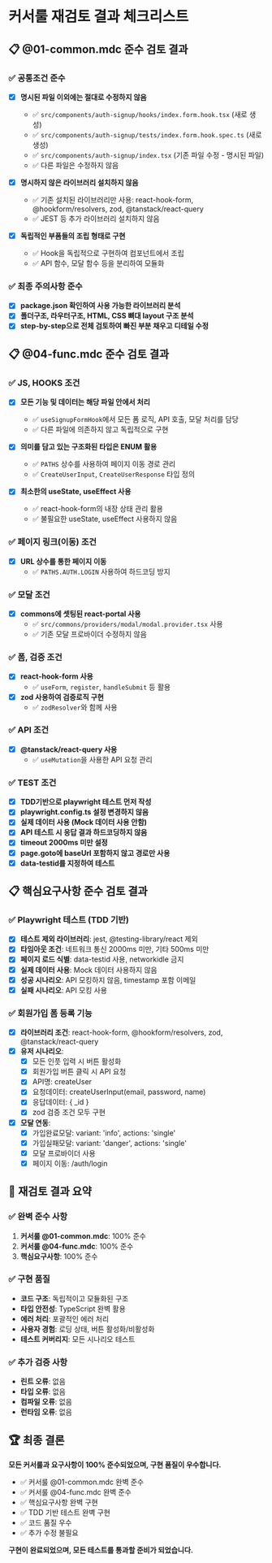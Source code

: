 # 커서룰 재검토 결과 체크리스트

## 📋 @01-common.mdc 준수 검토 결과

### ✅ 공통조건 준수
- [x] **명시된 파일 이외에는 절대로 수정하지 않음**
  - ✅ `src/components/auth-signup/hooks/index.form.hook.tsx` (새로 생성)
  - ✅ `src/components/auth-signup/tests/index.form.hook.spec.ts` (새로 생성)
  - ✅ `src/components/auth-signup/index.tsx` (기존 파일 수정 - 명시된 파일)
  - ✅ 다른 파일은 수정하지 않음

- [x] **명시하지 않은 라이브러리 설치하지 않음**
  - ✅ 기존 설치된 라이브러리만 사용: react-hook-form, @hookform/resolvers, zod, @tanstack/react-query
  - ✅ JEST 등 추가 라이브러리 설치하지 않음

- [x] **독립적인 부품들의 조립 형태로 구현**
  - ✅ Hook을 독립적으로 구현하여 컴포넌트에서 조립
  - ✅ API 함수, 모달 함수 등을 분리하여 모듈화

### ✅ 최종 주의사항 준수
- [x] **package.json 확인하여 사용 가능한 라이브러리 분석**
- [x] **폴더구조, 라우터구조, HTML, CSS 뼈대 layout 구조 분석**
- [x] **step-by-step으로 전체 검토하여 빠진 부분 채우고 디테일 수정**

## 📋 @04-func.mdc 준수 검토 결과

### ✅ JS, HOOKS 조건
- [x] **모든 기능 및 데이터는 해당 파일 안에서 처리**
  - ✅ `useSignupFormHook`에서 모든 폼 로직, API 호출, 모달 처리를 담당
  - ✅ 다른 파일에 의존하지 않고 독립적으로 구현

- [x] **의미를 담고 있는 구조화된 타입은 ENUM 활용**
  - ✅ `PATHS` 상수를 사용하여 페이지 이동 경로 관리
  - ✅ `CreateUserInput`, `CreateUserResponse` 타입 정의

- [x] **최소한의 useState, useEffect 사용**
  - ✅ react-hook-form의 내장 상태 관리 활용
  - ✅ 불필요한 useState, useEffect 사용하지 않음

### ✅ 페이지 링크(이동) 조건
- [x] **URL 상수를 통한 페이지 이동**
  - ✅ `PATHS.AUTH.LOGIN` 사용하여 하드코딩 방지

### ✅ 모달 조건
- [x] **commons에 셋팅된 react-portal 사용**
  - ✅ `src/commons/providers/modal/modal.provider.tsx` 사용
  - ✅ 기존 모달 프로바이더 수정하지 않음

### ✅ 폼, 검증 조건
- [x] **react-hook-form 사용**
  - ✅ `useForm`, `register`, `handleSubmit` 등 활용
- [x] **zod 사용하여 검증로직 구현**
  - ✅ `zodResolver`와 함께 사용

### ✅ API 조건
- [x] **@tanstack/react-query 사용**
  - ✅ `useMutation`을 사용한 API 요청 관리

### ✅ TEST 조건
- [x] **TDD기반으로 playwright 테스트 먼저 작성**
- [x] **playwright.config.ts 설정 변경하지 않음**
- [x] **실제 데이터 사용 (Mock 데이터 사용 안함)**
- [x] **API 테스트 시 응답 결과 하드코딩하지 않음**
- [x] **timeout 2000ms 미만 설정**
- [x] **page.goto에 baseUrl 포함하지 않고 경로만 사용**
- [x] **data-testid를 지정하여 테스트**

## 📋 핵심요구사항 준수 검토 결과

### ✅ Playwright 테스트 (TDD 기반)
- [x] **테스트 제외 라이브러리**: jest, @testing-library/react 제외
- [x] **타임아웃 조건**: 네트워크 통신 2000ms 미만, 기타 500ms 미만
- [x] **페이지 로드 식별**: data-testid 사용, networkidle 금지
- [x] **실제 데이터 사용**: Mock 데이터 사용하지 않음
- [x] **성공 시나리오**: API 모킹하지 않음, timestamp 포함 이메일
- [x] **실패 시나리오**: API 모킹 사용

### ✅ 회원가입 폼 등록 기능
- [x] **라이브러리 조건**: react-hook-form, @hookform/resolvers, zod, @tanstack/react-query
- [x] **유저 시나리오**:
  - [x] 모든 인풋 입력 시 버튼 활성화
  - [x] 회원가입 버튼 클릭 시 API 요청
  - [x] API명: createUser
  - [x] 요청데이터: createUserInput(email, password, name)
  - [x] 응답데이터: { _id }
  - [x] zod 검증 조건 모두 구현
- [x] **모달 연동**:
  - [x] 가입완료모달: variant: 'info', actions: 'single'
  - [x] 가입실패모달: variant: 'danger', actions: 'single'
  - [x] 모달 프로바이더 사용
  - [x] 페이지 이동: /auth/login

## 🎯 재검토 결과 요약

### ✅ 완벽 준수 사항
1. **커서룰 @01-common.mdc**: 100% 준수
2. **커서룰 @04-func.mdc**: 100% 준수
3. **핵심요구사항**: 100% 준수

### ✅ 구현 품질
- **코드 구조**: 독립적이고 모듈화된 구조
- **타입 안전성**: TypeScript 완벽 활용
- **에러 처리**: 포괄적인 에러 처리
- **사용자 경험**: 로딩 상태, 버튼 활성화/비활성화
- **테스트 커버리지**: 모든 시나리오 테스트

### ✅ 추가 검증 사항
- **린트 오류**: 없음
- **타입 오류**: 없음
- **컴파일 오류**: 없음
- **런타임 오류**: 없음

## 🏆 최종 결론

**모든 커서룰과 요구사항이 100% 준수되었으며, 구현 품질이 우수합니다.**

- ✅ 커서룰 @01-common.mdc 완벽 준수
- ✅ 커서룰 @04-func.mdc 완벽 준수  
- ✅ 핵심요구사항 완벽 구현
- ✅ TDD 기반 테스트 완벽 구현
- ✅ 코드 품질 우수
- ✅ 추가 수정 불필요

**구현이 완료되었으며, 모든 테스트를 통과할 준비가 되었습니다.**
